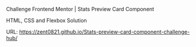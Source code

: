 Challenge Frontend Mentor | Stats Preview Card Component 

HTML, CSS and Flexbox Solution

URL: https://zent0821.github.io/Stats-preview-card-component-challenge-hub/
